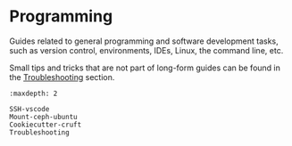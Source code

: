 # Programming

Guides related to general programming and software development tasks, such as version control, environments, IDEs, Linux, the command line, etc.

Small tips and tricks that are not part of long-form guides can be found in the [Troubleshooting](Troubleshooting.md) section.

```{toctree}
:maxdepth: 2

SSH-vscode
Mount-ceph-ubuntu
Cookiecutter-cruft
Troubleshooting
```